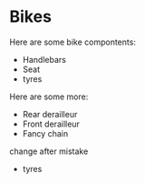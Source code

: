 # Bikes #

Here are some bike compontents:
* Handlebars
* Seat
* tyres

Here are some more:
* Rear derailleur
* Front derailleur
* Fancy chain

change after mistake
* tyres

